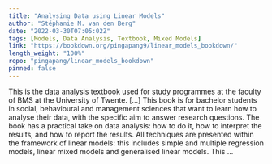 ```yaml
---
title: "Analysing Data using Linear Models"
author: "Stéphanie M. van den Berg"
date: "2022-03-30T07:05:02Z"
tags: [Models, Data Analysis, Textbook, Mixed Models]
link: "https://bookdown.org/pingapang9/linear_models_bookdown/"
length_weight: "100%"
repo: "pingapang/linear_models_bookdown"
pinned: false
---
```


This is the data analysis textbook used for study programmes at the faculty of BMS at the University of Twente. [...] This book is for bachelor students in social, behavioural and management
sciences that want to learn how to analyse their data, with the specific
aim to answer research questions. The book has a practical take on data
analysis: how to do it, how to interpret the results, and how to report
the results. All techniques are presented within the framework of linear
models: this includes simple and multiple regression models, linear
mixed models and generalised linear models. This ...
